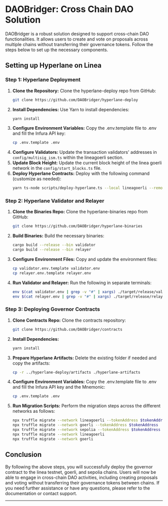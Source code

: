 # DAOBridger: Cross Chain DAO Solution

DAOBridger is a robust solution designed to support cross-chain DAO functionalities. It allows users to create and vote on proposals across multiple chains without transferring their governance tokens. Follow the steps below to set up the necessary components.

## Setting up Hyperlane on Linea

### Step 1: Hyperlane Deployment

1. **Clone the Repository:** Clone the hyperlane-deploy repo from GitHub:
   ```bash
   git clone https://github.com/DAOBridger/hyperlane-deploy
   ```
2. **Install Dependencies:** Use Yarn to install dependencies:
   ```bash
   yarn install
   ```
3. **Configure Environment Variables:** Copy the .env.template file to .env and fill the Infura API key:
   ```bash
   cp .env.template .env
   ```
4. **Configure Validators:** Update the transaction validators' addresses in `config/multisig_ism.ts` within the lineagoerli section.
5. **Update Block Height:** Update the current block height of the linea goerli network in the `config/start_blocks.ts` file.
6. **Deploy Hyperlane Contracts:** Deploy with the following command (customize as needed):
   ```bash
   yarn ts-node scripts/deploy-hyperlane.ts --local lineagoerli --remotes goerli sepolia --key ${deployer's private key}
   ```

### Step 2: Hyperlane Validator and Relayer

1. **Clone the Binaries Repo:** Clone the hyperlane-binaries repo from GitHub:
   ```bash
   git clone https://github.com/DAOBridger/hyperlane-binaries
   ```
2. **Build Binaries:** Build the necessary binaries:
   ```bash
   cargo build --release --bin validator
   cargo build --release --bin relayer
   ```
3. **Configure Environment Files:** Copy and update the environment files:
   ```bash
   cp validator.env.template validator.env
   cp relayer.env.template relayer.env
   ```
4. **Run Validator and Relayer:** Run the following in separate terminals:
   ```bash
   env $(cat validator.env | grep -v "#" | xargs) ./target/release/validator
   env $(cat relayer.env | grep -v "#" | xargs) ./target/release/relayer
   ```

### Step 3: Deploying Governor Contracts

1. **Clone Contracts Repo:** Clone the contracts repository:
   ```bash
   git clone https://github.com/DAOBridger/contracts
   ```
2. **Install Dependencies:**
   ```bash
   yarn install
   ```
3. **Prepare Hyperlane Artifacts:** Delete the existing folder if needed and copy the artifacts:
   ```bash
   cp -r ../hyperlane-deploy/artifacts ./hyperlane-artifacts
   ```
4. **Configure Environment Variables:** Copy the .env.template file to .env and fill the Infura API key and the Mnemonic:
   ```bash
   cp .env.template .env
   ```
5. **Run Migration Scripts:** Perform the migration steps across the different networks as follows:
   ```bash
   npx truffle migrate --network lineagoerli --tokenAddress $tokenAddress
   npx truffle migrate --network goerli --tokenAddress $tokenAddress
   npx truffle migrate --network sepolia --tokenAddress $tokenAddress
   npx truffle migrate --network lineagoerli
   npx truffle migrate --network goerli
   ```

## Conclusion

By following the above steps, you will successfully deploy the governor contract to the linea testnet, goerli, and sepolia chains. Users will now be able to engage in cross-chain DAO activities, including creating proposals and voting without transferring their governance tokens between chains. If you need further assistance or have any questions, please refer to the documentation or contact support.

---
